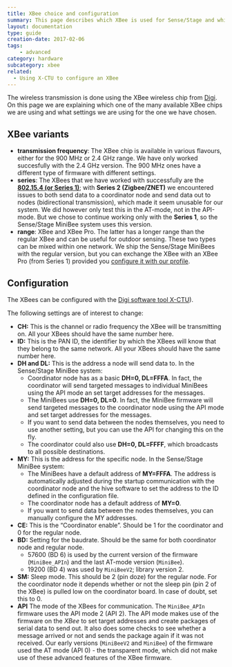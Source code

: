```yaml
---
title: XBee choice and configuration
summary: This page describes which XBee is used for Sense/Stage and which settings we are using in its configuration.
layout: documentation
type: guide
creation-date: 2017-02-06
tags: 
    - advanced
category: hardware
subcategory: xbee
related:
  - Using X-CTU to configure an XBee
---
```


The wireless transmission is done using the XBee wireless chip from [Digi](https://www.digi.com/). On this page we are explaining which one of the many available XBee chips we are using and what settings we are using for the one we have chosen.

## XBee variants

  * **transmission frequency**: The XBee chip is available in various flavours, either for the 900 MHz or 2.4 GHz range. We have only worked succesfully with the 2.4 GHz version. The 900 MHz ones have a different type of firmware with different settings.
  * **series**: The XBees that we have worked with successfully are the [**802.15.4 (or Series 1)**](https://www.digi.com/products/xbee-rf-solutions/2-4-ghz-modules/xbee-802-15-4); with **Series 2 (Zigbee/ZNET)** we encountered issues to both send data to a coordinator node and send data out to nodes (bidirectional transmission), which made it seem unusable for our system. We did however only test this in the AT-mode, not in the API-mode. But we chose to continue working only with the **Series 1**, so the Sense/Stage MiniBee system uses this version.
  * **range**: XBee and XBee Pro. The latter has a longer range than the regular XBee and can be useful for outdoor sensing. These two types can be mixed within one network. We ship the Sense/Stage MiniBees with the regular version, but you can exchange the XBee with an XBee Pro (from Series 1) provided you [configure it with our profile](using-x-ctu-to-configure-an-xbee).
  

## Configuration

The XBees can be configured with the [Digi software tool X-CTU](using-x-ctu-to-configure-an-xbee)).
  
The following settings are of interest to change:

  * **CH:** This is the channel or radio frequency the XBee will be transmitting on. All your XBees should have the same number here.
  * **ID:** This is the PAN ID, the identifier by which the XBees will know that they belong to the same network. All your XBees should have the same number here.
  * **DH and DL:** This is the address a node will send data to. In the Sense/Stage MiniBee system:
    - Coordinator node has as a basic **DH=0, DL=FFFA**. In fact, the coordinator will send targeted messages to individual MiniBees using the API mode an set target addresses for the messages.
    - The MiniBees use **DH=0, DL=0**. In fact, the MiniBee firmware will send targeted messages to the coordinator node using the API mode and set target addresses for the messages.
    - If you want to send data between the nodes themselves, you need to use another setting, but you can use the API for changing this on the fly.
    - The coordinator could also use **DH=0, DL=FFFF**, which broadcasts to all possible destinations.
  * **MY:** This is the address for the specific node. In the Sense/Stage MiniBee system:
    - The MiniBees have a default address of **MY=FFFA**. The address is automatically adjusted during the startup communication with the coordinator node and the hive software to set the address to the ID defined in the configuration file.
    - The coordinator node has a default address of **MY=0**.
    - If you want to send data between the nodes themselves, you can manually configure the MY addresses.
  * **CE:** This is the &#8220;Coordinator enable&#8221;. Should be 1 for the coordinator and 0 for the regular node.
  * **BD:** Setting for the baudrate. Should be the same for both coordinator node and regular node.
    - 57600 (BD 6) is used by the current version of the firmware (`MiniBee_APIn`) and the last AT-mode version (`MiniBee`).
    - 19200 (BD 4) was used by `MiniBeeV2`; library version 2.
  * **SM:** Sleep mode. This should be 2 (pin doze) for the regular node. For the coordinator node it depends whether or not the sleep pin (pin 2 of the XBee) is pulled low on the coordinator board. In case of doubt, set this to 0.
  * **API** The mode of the XBees for communication. The `MiniBee_APIn` firmware uses the API mode 2 (API 2). The API mode makes use of the firmware on the *XBee* to set target addresses and create packages of serial data to send out. It also does some checks to see whether a message arrived or not and sends the package again if it was not received. Our early versions (`MiniBeeV2` and `MiniBee`) of the firmware used the AT mode (API 0) - the transparent mode, which did not make use of these advanced features of the XBee firmware.

